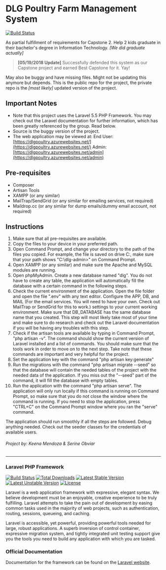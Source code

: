 # DLG Poultry Farm Management System

[![Build Status](https://travis-ci.org/keanmndz/dlgpoultry.svg?branch=master)](https://travis-ci.org/keanmndz/dlgpoultry)

As partial fulfillment of requirements for Capstone 2. Help 2 kids graduate in their bachelor's degree in Information Technology. _[We did graduate actually]_

> **[05/19/2018 Update]** Successfully defended this system as our Capstone project and earned Best Capstone for it. Yay!

May also be buggy and have missing files. Might not be updating this anymore but depends. This is the public repo for the project, the private repo is the _[most likely]_ updated version of the project.

## Important Notes

* Note that this project uses the Laravel 5.5 PHP Framework. You may check out the Laravel documentation for further information, which has been greatly referenced by the group. Read below.
* Source is the buggy version of the project.
* The web application may be viewed at:
    End User: [https://dlgpoultry.azurewebsites.net/](https://dlgpoultry.azurewebsites.net/)
    Admin: [https://dlgpoultry.azurewebsites.net/admin](https://dlgpoultry.azurewebsites.net/admin)

## Pre-requisites

- Composer
- Artisan Tools
- XAMPP (or any similar)
- MailTrap/SendGrid (or any similar for emailing services, not required)
- Maildrop.cc (or any similar for dump emails/dummy email account, not required)

## Instructions

1. Make sure that all pre-requisites are available.
2. Copy the files to your device in your preferred path.
3. Open Command Prompt, and change your directory to the path of the files you copied. For example, the file is saved on drive C:, make sure that your path shows "C:\dlg-admin>" on Command Prompt.
4. Open XAMPP (or any similar) and make sure the Apache and MySQL modules are running.
5. Open phpMyAdmin. Create a new database named "dlg". You do not have to create any table, the application will automatically fill the database with a certain command in the following steps.
6. Check the current environment of the application. Open the file folder and open the file ".env" with any text editor. Configure the APP, DB, and MAIL (For the email services. You will need to have your own. Check out MailTrap or SendGrid for this to work.) settings to your current working environment. Make sure that DB_DATABASE has the same database name that you created. This step will most likely take most of your time and make sure to do research and check out the Laravel documentation if you will be having any troubles with this step.
7. Check if the artisan tools are available by typing in Command Prompt, "php artisan -v". The command should show the current version of Laravel installed and a list of commands. You should make sure that the tools work in order to move on to the next step. Take note that these commands are important and very helpful for the project.
8. Set the application key with the command "php artisan key:generate"
9. Run the migrations with the command "php artisan migrate --seed" so that the database will contain the needed tables of the project with the needed data of the application. If you miss out the "--seed" part of the command, it will fill the database with empty tables. 
10. Run the application with the command "php artisan serve". The application will only run locally if this command is running on Command Prompt, so make sure that you do not close the window where the command is running. If you need to stop the application, press "CTRL+C" on the Command Prompt window where you ran the "serve" command.

The application should run smoothly if all the steps are followed.
Debug anything needed.
Check out the seeder classes for the credentials of available users.

###### _Project by: Keena Mendoza & Serine Obviar_

***

### Laravel PHP Framework

[![Build Status](https://travis-ci.org/laravel/framework.svg)](https://travis-ci.org/laravel/framework)
[![Total Downloads](https://poser.pugx.org/laravel/framework/d/total.svg)](https://packagist.org/packages/laravel/framework)
[![Latest Stable Version](https://poser.pugx.org/laravel/framework/v/stable.svg)](https://packagist.org/packages/laravel/framework)
[![Latest Unstable Version](https://poser.pugx.org/laravel/framework/v/unstable.svg)](https://packagist.org/packages/laravel/framework)
[![License](https://poser.pugx.org/laravel/framework/license.svg)](https://packagist.org/packages/laravel/framework)

Laravel is a web application framework with expressive, elegant syntax. We believe development must be an enjoyable, creative experience to be truly fulfilling. Laravel attempts to take the pain out of development by easing common tasks used in the majority of web projects, such as authentication, routing, sessions, queueing, and caching.

Laravel is accessible, yet powerful, providing powerful tools needed for large, robust applications. A superb inversion of control container, expressive migration system, and tightly integrated unit testing support give you the tools you need to build any application with which you are tasked.

### Official Documentation

Documentation for the framework can be found on the [Laravel website](http://laravel.com/docs).
